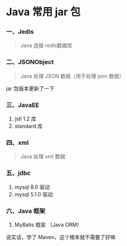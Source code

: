 # Java 常用 jar 包  
### 一、Jedis  
> Java 连接 redis数据库  

### 二、JSONObject  
> Java 处理 JSON 数据（用于处理 json 数据）

jar 包版本更新了一下

### 三、JavaEE   
1. jstl 1.2 库   
2. standard 库

### 四、xml   
> Java 处理 xml 数据  

### 五、jdbc  
1. mysql 8.0 驱动  
2. mysql 5.1.0 驱动  

### 六、Java 框架  
1. MyBatis 框架 （Java ORM）  

说实话，学了 Maven，这个根本就不需要了好嘛  